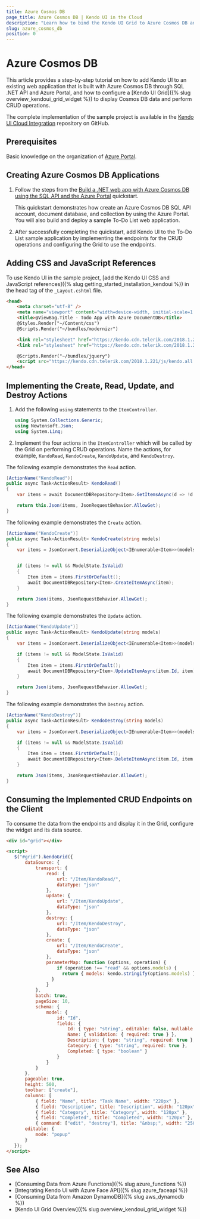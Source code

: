 ```yaml
---
title: Azure Cosmos DB
page_title: Azure Cosmos DB | Kendo UI in the Cloud
description: "Learn how to bind the Kendo UI Grid to Azure Cosmos DB and perform CRUD operations."
slug: azure_cosmos_db
position: 0
---
```


# Azure Cosmos DB

This article provides a step-by-step tutorial on how to add Kendo UI to an existing web application that is built with Azure Cosmos DB through SQL .NET API and Azure Portal, and how to configure a [Kendo UI Grid]({% slug overview_kendoui_grid_widget %}) to display Cosmos DB data and perform CRUD operations.

The complete implementation of the sample project is available in the [Kendo UI Cloud Integration](https://github.com/telerik/kendo-cloud-integration/tree/master/AzureCosmosDB) repository on GitHub.

## Prerequisites

Basic knowledge on the organization of [Azure Portal](https://docs.microsoft.com/en-us/azure/azure-portal/).

## Creating Azure Cosmos DB Applications

1. Follow the steps from the [Build a .NET web app with Azure Cosmos DB using the SQL API and the Azure Portal](https://docs.microsoft.com/en-us/azure/cosmos-db/create-sql-api-dotnet) quickstart.

    This quickstart demonstrates how create an Azure Cosmos DB SQL API account, document database, and collection by using the Azure Portal. You will also build and deploy a sample To-Do List web application.

1. After successfully completing the quickstart, add Kendo UI to the To-Do List sample application by implementing the endpoints for the CRUD operations and configuring the Grid to use the endpoints.

## Adding CSS and JavaScript References

To use Kendo UI in the sample project, [add the Kendo UI CSS and JavaScript references]({% slug getting_started_installation_kendoui %}) in the head tag of the `_Layout.cshtml` file.

```HTML
<head>
    <meta charset="utf-8" />
    <meta name="viewport" content="width=device-width, initial-scale=1.0">
    <title>@ViewBag.Title - Todo App with Azure DocumentDB</title>
    @Styles.Render("~/Content/css")
    @Scripts.Render("~/bundles/modernizr")

    <link rel="stylesheet" href="https://kendo.cdn.telerik.com/2018.1.221/styles/kendo.common.min.css" />
    <link rel="stylesheet" href="https://kendo.cdn.telerik.com/2018.1.221/styles/kendo.default.min.css" />

    @Scripts.Render("~/bundles/jquery")
    <script src="https://kendo.cdn.telerik.com/2018.1.221/js/kendo.all.min.js"></script>
</head>
```

## Implementing the Create, Read, Update, and Destroy Actions

1. Add the following `using` statements to the `ItemController`.

    ```C#
    using System.Collections.Generic;
    using Newtonsoft.Json;
    using System.Linq;
    ```

1. Implement the four actions in the `ItemController` which will be called by the Grid on performing CRUD operations. Name the actions, for example, `KendoRead`, `KendoCreate`, `KendoUpdate`, and `KendoDestroy`.

The following example demonstrates the `Read` action.

```C#
[ActionName("KendoRead")]
public async Task<ActionResult> KendoRead()
{
    var items = await DocumentDBRepository<Item>.GetItemsAsync(d => !d.Completed);

    return this.Json(items, JsonRequestBehavior.AllowGet);
}
```

The following example demonstrates the `Create` action.

```C#
[ActionName("KendoCreate")]
public async Task<ActionResult> KendoCreate(string models)
{
    var items = JsonConvert.DeserializeObject<IEnumerable<Item>>(models);


    if (items != null && ModelState.IsValid)
    {
        Item item = items.FirstOrDefault();
        await DocumentDBRepository<Item>.CreateItemAsync(item);
    }

    return Json(items, JsonRequestBehavior.AllowGet);
}
```

The following example demonstrates the `Update` action.

```C#
[ActionName("KendoUpdate")]
public async Task<ActionResult> KendoUpdate(string models)
{
    var items = JsonConvert.DeserializeObject<IEnumerable<Item>>(models);

    if (items != null && ModelState.IsValid)
    {
        Item item = items.FirstOrDefault();
        await DocumentDBRepository<Item>.UpdateItemAsync(item.Id, item);
    }

    return Json(items, JsonRequestBehavior.AllowGet);
}
```

The following example demonstrates the `Destroy` action.

```C#
[ActionName("KendoDestroy")]
public async Task<ActionResult> KendoDestroy(string models)
{
    var items = JsonConvert.DeserializeObject<IEnumerable<Item>>(models);

    if (items != null && ModelState.IsValid)
    {
        Item item = items.FirstOrDefault();
        await DocumentDBRepository<Item>.DeleteItemAsync(item.Id, item.Category);
    }

    return Json(items, JsonRequestBehavior.AllowGet);
}
```

## Consuming the Implemented CRUD Endpoints on the Client

To consume the data from the endpoints and display it in the Grid, configure the widget and its data source.

```HTML
<div id="grid"></div>

<script>
   $("#grid").kendoGrid({
       dataSource: {
           transport: {
               read: {
                   url: "/Item/KendoRead/",
                   dataType: "json"
               },
               update: {
                   url: "/Item/KendoUpdate",
                   dataType: "json"
               },
               destroy: {
                   url: "/Item/KendoDestroy",
                   dataType: "json"
               },
               create: {
                   url: "/Item/KendoCreate",
                   dataType: "json"
               },
               parameterMap: function (options, operation) {
                   if (operation !== "read" && options.models) {
                     return { models: kendo.stringify(options.models) };
                 }
               }
           },
           batch: true,
           pageSize: 10,
           schema: {
               model: {
                   id: "Id",
                   fields: {
                       Id: { type: "string", editable: false, nullable: true },
                       Name: { validation: { required: true } },
                       Description: { type: "string", required: true },
                       Category: { type: "string", required: true },
                       Completed: { type: "boolean" }
                   }
               }
           }
       },
       pageable: true,
       height: 500,
       toolbar: ["create"],
       columns: [
           { field: "Name", title: "Task Name", width: "220px" },
           { field: "Description", title: "Description", width: "120px" },
           { field: "Category", title: "Category", width: "120px" },
           { field: "Completed", title: "Completed", width: "120px" },
           { command: ["edit", "destroy"], title: "&nbsp;", width: "250px" }],
       editable: {
           mode: "popup"
       }
   });
</script>
```

## See Also

* [Consuming Data from Azure Functions]({% slug azure_functions %})
* [Integrating Kendo UI with Azure Face API]({% slug azure_faceapi %})
* [Consuming Data from Amazon DynamoDB]({% slug aws_dynamodb %})
* [Kendo UI Grid Overview]({% slug overview_kendoui_grid_widget %})
